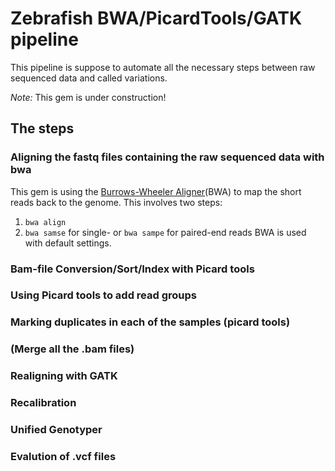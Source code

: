# Zebrafish BWA/PicardTools/GATK pipeline

This pipeline is suppose to automate all the necessary steps between raw sequenced data and called variations.

_*Note:*_ This gem is under construction!

## The steps

### Aligning the fastq files containing the raw sequenced data with bwa

This gem is using the [Burrows-Wheeler Aligner](http://bio-bwa.sourceforge.net/)(BWA) to map the short reads back to the genome. This involves two steps:
1. `bwa align`
2. `bwa samse` for single- or `bwa sampe` for paired-end reads
BWA is used with default settings.

### Bam-file Conversion/Sort/Index with Picard tools

### Using Picard tools to add read groups

### Marking duplicates in each of the samples (picard tools)

### (Merge all the .bam files)

### Realigning with GATK

### Recalibration

### Unified Genotyper

### Evalution of .vcf files


